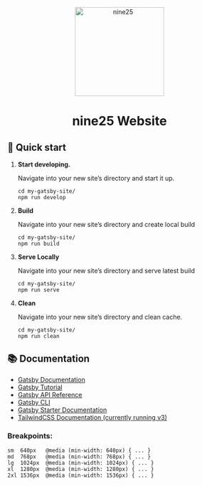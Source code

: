 <p align="center">
  <a href="https://www.gatsbyjs.com/?utm_source=starter&utm_medium=readme&utm_campaign=minimal-starter">
    <img alt="nine25" src="./public/icons/icon-512x512.png" width="200" />
  </a>
</p>
<h1 align="center">
  nine25 Website
</h1>

## 🚀 Quick start

1.  **Start developing.**

    Navigate into your new site’s directory and start it up.

    ```shell
    cd my-gatsby-site/
    npm run develop
    ```

2.  **Build**

    Navigate into your new site’s directory and create local build

    ```shell
    cd my-gatsby-site/
    npm run build
    ```

3.  **Serve Locally**

    Navigate into your new site’s directory and serve latest build

    ```shell
    cd my-gatsby-site/
    npm run serve
    ```

4.  **Clean**

    Navigate into your new site’s directory and clean cache.

    ```shell
    cd my-gatsby-site/
    npm run clean
    ```

## 📚 Documentation

- [Gatsby Documentation](https://www.gatsbyjs.org/docs/)
- [Gatsby Tutorial](https://www.gatsbyjs.org/tutorial/)
- [Gatsby API Reference](https://www.gatsbyjs.org/docs/api-reference/)
- [Gatsby CLI](https://www.gatsbyjs.org/docs/gatsby-cli/)
- [Gatsby Starter Documentation](https://www.gatsbyjs.org/docs/creating-a-static-site/)
- [TailwindCSS Documentation (currently running v3)](https://tailwindcss.com/docs/)

### Breakpoints:

```shell
sm	640px	@media (min-width: 640px) { ... }
md	768px	@media (min-width: 768px) { ... }
lg	1024px	@media (min-width: 1024px) { ... }
xl	1280px	@media (min-width: 1280px) { ... }
2xl	1536px	@media (min-width: 1536px) { ... }
```
